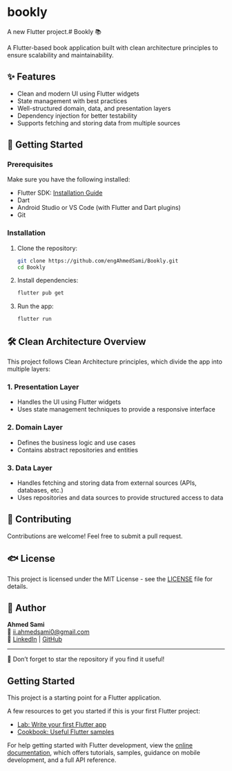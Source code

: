 # bookly

A new Flutter project.# Bookly 📚

A Flutter-based book application built with clean architecture principles to ensure scalability and maintainability.

## ✨ Features

- Clean and modern UI using Flutter widgets
- State management with best practices
- Well-structured domain, data, and presentation layers
- Dependency injection for better testability
- Supports fetching and storing data from multiple sources

## 🚀 Getting Started

### Prerequisites

Make sure you have the following installed:

- Flutter SDK: [Installation Guide](https://flutter.dev/docs/get-started/install)
- Dart
- Android Studio or VS Code (with Flutter and Dart plugins)
- Git

### Installation

1. Clone the repository:
   ```sh
   git clone https://github.com/engAhmedSami/Bookly.git
   cd Bookly
   ```

2. Install dependencies:
   ```sh
   flutter pub get
   ```

3. Run the app:
   ```sh
   flutter run
   ```

## 🛠️ Clean Architecture Overview

This project follows Clean Architecture principles, which divide the app into multiple layers:

### **1. Presentation Layer**
- Handles the UI using Flutter widgets
- Uses state management techniques to provide a responsive interface

### **2. Domain Layer**
- Defines the business logic and use cases
- Contains abstract repositories and entities

### **3. Data Layer**
- Handles fetching and storing data from external sources (APIs, databases, etc.)
- Uses repositories and data sources to provide structured access to data


## 🤝 Contributing

Contributions are welcome! Feel free to submit a pull request.

## 🐟 License

This project is licensed under the MIT License - see the [LICENSE](LICENSE) file for details.

## 👤 Author

**Ahmed Sami**  
📧 [ii.ahmedsami0@gmail.com](mailto:ii.ahmedsami0@gmail.com)  
🔗 [LinkedIn](http://www.linkedin.com/in/ahmedsami011) | [GitHub](https://github.com/engAhmedSami)

---

🌟 Don’t forget to star the repository if you find it useful!

## Getting Started

This project is a starting point for a Flutter application.

A few resources to get you started if this is your first Flutter project:

- [Lab: Write your first Flutter app](https://docs.flutter.dev/get-started/codelab)
- [Cookbook: Useful Flutter samples](https://docs.flutter.dev/cookbook)

For help getting started with Flutter development, view the
[online documentation](https://docs.flutter.dev/), which offers tutorials,
samples, guidance on mobile development, and a full API reference.
